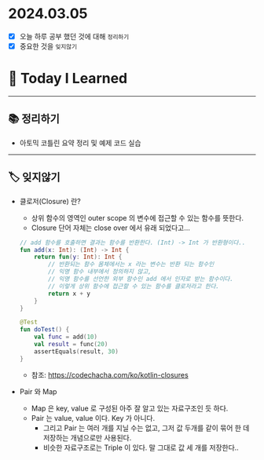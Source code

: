 # 2024.03.05

- [x] 오늘 하루 공부 했던 것에 대해 `정리하기`
- [x] 중요한 것을 `잊지않기`

# 🚩 Today I Learned

---

## 📚 정리하기

- 아토믹 코틀린 요약 정리 및 예제 코드 실습

---

## 🏷 잊지않기

- 클로저(Closure) 란?

  - 상위 함수의 영역인 outer scope 의 변수에 접근할 수 있는 함수를 뜻한다.
  - Closure 단어 자체는 close over 에서 유래 되었다고…

  ```kotlin
  // add 함수를 호출하면 결과는 함수를 반환한다. (Int) -> Int 가 반환형이다..
  fun add(x: Int): (Int) -> Int {
      return fun(y: Int): Int {
          // 반환되는 함수 몸체에서는 x 라는 변수는 반환 되는 함수인
          // 익명 함수 내부에서 정의하지 않고,
          // 익명 함수를 선언한 외부 함수인 add 에서 인자로 받는 함수이다.
          // 이렇게 상위 함수에 접근할 수 있는 함수를 클로저라고 한다.
          return x + y
      }
  }

  @Test
  fun doTest() {
      val func = add(10)
      val result = func(20)
      assertEquals(result, 30)
  }
  ```

  - 참조: https://codechacha.com/ko/kotlin-closures

- Pair 와 Map
  - Map 은 key, value 로 구성된 아주 잘 알고 있는 자료구조인 듯 하다.
  - Pair 는 value, value 이다. Key 가 아니다.
    - 그리고 Pair 는 여러 개를 지닐 수는 없고, 그저 값 두개를 같이 묶어 한 데 저장하는 개념으로만 사용된다.
    - 비슷한 자료구조로는 Triple 이 있다. 말 그대로 값 세 개를 저장한다..

